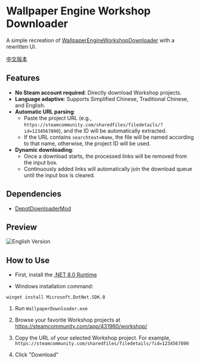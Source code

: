 # Wallpaper Engine Workshop Downloader

A simple recreation of [WallpaperEngineWorkshopDownloader](https://github.com/oureveryday/WallpaperEngineWorkshopDownloader) with a rewritten UI.

[中文版本](README_zh-TW.md)

## Features

- **No Steam account required**: Directly download Workshop projects.
- **Language adaptive**: Supports Simplified Chinese, Traditional Chinese, and English.
- **Automatic URL parsing**:
  - Paste the project URL (e.g., `https://steamcommunity.com/sharedfiles/filedetails/?id=1234567890`), and the ID will be automatically extracted.
  - If the URL contains `searchtext=Name`, the file will be named according to that name, otherwise, the project ID will be used.
- **Dynamic downloading**:
  - Once a download starts, the processed links will be removed from the input box.
  - Continuously added links will automatically join the download queue until the input box is cleared.

## Dependencies

- [DepotDownloaderMod](https://github.com/oureveryday/DepotDownloaderMod)

## Preview

![English Version](https://github.com/user-attachments/assets/b8f5d777-c578-4778-9200-5cd80b17961f)

## How to Use

* First, install the [.NET 8.0 Runtime](https://dotnet.microsoft.com/download/dotnet/8.0/runtime)

* Windows installation command:
```
winget install Microsoft.DotNet.SDK.8
```

1. Run `WallpaperDownloader.exe`

2. Browse your favorite Workshop projects at <https://steamcommunity.com/app/431960/workshop/>

3. Copy the URL of your selected Workshop project. For example, `https://steamcommunity.com/sharedfiles/filedetails/?id=1234567890`

4. Click "Download"
